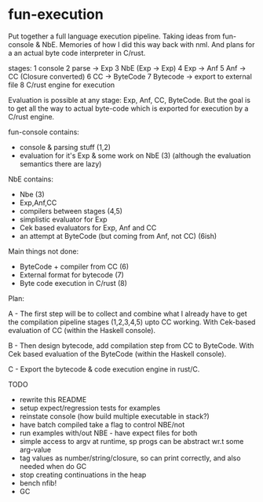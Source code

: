 # fun-execution

Put together a full language execution pipeline.  Taking ideas from fun-console & NbE.
Memories of how I did this way back with nml.  And plans for a an actual byte code
interpreter in C/rust.

stages:
1 console
2 parse -> Exp
3 NbE (Exp -> Exp)
4 Exp -> Anf
5 Anf -> CC (Closure converted)
6 CC -> ByteCode
7 Bytecode -> export to external file
8 C/rust engine for execution

Evaluation is possible at any stage: Exp, Anf, CC, ByteCode.  But the goal is to get all
the way to actual byte-code which is exported for execution by a C/rust engine.

fun-console contains:
- console & parsing stuff (1,2)
- evaluation for it's Exp & some work on NbE (3)
(although the evaluation semantics there are lazy)

NbE contains:
- Nbe (3)
- Exp,Anf,CC
- compilers between stages (4,5)
- simplistic evaluator for Exp
- Cek based evaluators for Exp, Anf and CC
- an attempt at ByteCode (but coming from Anf, not CC) (6ish)

Main things not done:
- ByteCode + compiler from CC (6)
- External format for bytecode (7)
- Byte code execution in C/rust (8)

Plan:

A - The first step will be to collect and combine what I already have to get the
compilation pipeline stages (1,2,3,4,5) upto CC working. With Cek-based evaluation of CC
(within the Haskell console).

B - Then design bytecode, add compilation step from CC to ByteCode. With Cek based
evaluation of the ByteCode (within the Haskell console).

C - Export the bytecode & code execution engine in rust/C.


TODO
- rewrite this README
- setup expect/regression tests for examples
- reinstate console (how build multiple executable in stack?)
- have batch compiled take a flag to control NBE/not
- run examples with/out NBE - have expect files for both
- simple access to argv at runtime, sp progs can be abstract wr.t some arg-value
- tag values as number/string/closure, so can print correctly, and also needed when do GC
- stop creating continuations in the heap
- bench nfib!
- GC
